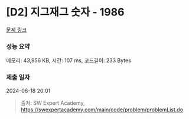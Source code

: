 # [D2] 지그재그 숫자 - 1986 

[문제 링크](https://swexpertacademy.com/main/code/problem/problemDetail.do?contestProbId=AV5PxmBqAe8DFAUq) 

### 성능 요약

메모리: 43,956 KB, 시간: 107 ms, 코드길이: 233 Bytes

### 제출 일자

2024-06-18 20:01



> 출처: SW Expert Academy, https://swexpertacademy.com/main/code/problem/problemList.do